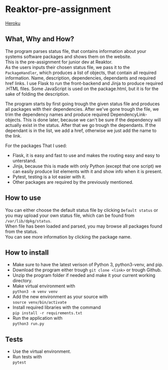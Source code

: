 # Reaktor-pre-assignment 

[Heroku](https://thawing-ravine-57333.herokuapp.com/)  

## What, Why and How?  
The program parses status file, that contains information about your systems software packages and shows them on the website.  
This is the pre-assignment for junior dev at Reaktor.  
As the users inputs their chosen status file, we pass it to the `PackageHandler`, which produces a list of objects, that contain all required information. Name, description, dependencies, dependants and required href links. I use Flask to run the front-backend and Jinja to produce required .HTML files. Some JavaScript is used on the package.html, but it is for the sake of folding the description.  

The program starts by first going trough the given status file and produces all packages with their dependencies. After we've gone trough the file, we trim the dependency names and produce required DependencyLink-objects. This is done later, because we can't be sure if the dependency will actually exist in the status. After that we go trough the dependants. If the dependant is in the list, we add a href, otherwise we just add the name to the link. 


  
For the packages That I used:
* Flask, it is easy and fast to use and makes the routing easy and easy to unterstand.  
* Jinja, because this is made with only Python (except that one script) we can easily produce list elements with it and show info when it is present.  
* Pytest, testing is a lot easier with it. 
* Other packages are required by the previously mentioned.

## How to use  
You can either choose the default status file by clicking `Default status` or you may upload your own status file, which can be found from `/var/lib/dpkg/status`.  
When file has been loaded and parsed, you may browse all packages found from the status.  
You can see more information by clicking the package name.  

## How to install
* Make sure to have the latest verison of Python 3, python3-venv, and pip.
* Download the program either trough `git clone <link>` or trough Github.
* Unzip the program folder if needed and make it your current working directory.
* Make virtual environment with  
`python3 -m venv venv`  
* Add the new environment as your source with  
`source venv/bin/activate`  
* Install required libraries with the command  
`pip install -r requirements.txt`  
* Run the application with  
`python3 run.py` 

## Tests
* Use the virtual environment.  
* Run tests with  
`pytest` 

